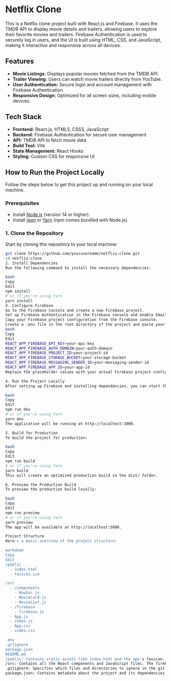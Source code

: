 # Netflix Clone

This is a Netflix clone project built with React.js and Firebase. It uses the TMDB API to display movie details and trailers, allowing users to explore their favorite movies and trailers. Firebase Authentication is used to securely log in users, and the UI is built using HTML, CSS, and JavaScript, making it interactive and responsive across all devices.

## Features

- **Movie Listings:** Displays popular movies fetched from the TMDB API.
- **Trailer Viewing:** Users can watch movie trailers directly from YouTube.
- **User Authentication:** Secure login and account management with Firebase Authentication.
- **Responsive Design:** Optimized for all screen sizes, including mobile devices.

## Tech Stack

- **Frontend:** React.js, HTML5, CSS3, JavaScript
- **Backend:** Firebase Authentication for secure user management
- **API:** TMDB API to fetch movie data
- **Build Tool:** Vite
- **State Management:** React Hooks
- **Styling:** Custom CSS for responsive UI

## How to Run the Project Locally

Follow the steps below to get this project up and running on your local machine.

### Prerequisites

- Install [Node.js](https://nodejs.org/) (version 14 or higher).
- Install [npm](https://www.npmjs.com/) or [Yarn](https://yarnpkg.com/) (npm comes bundled with Node.js).

### 1. Clone the Repository

Start by cloning this repository to your local machine:

```bash
git clone https://github.com/yourusername/netflix-clone.git
cd netflix-clone
2. Install Dependencies
Run the following command to install the necessary dependencies:

bash
Copy
Edit
npm install
# or if you're using Yarn
yarn install
3. Configure Firebase
Go to the Firebase Console and create a new Firebase project.
Set up Firebase Authentication in the Firebase console and enable Email/Password authentication.
Copy your Firebase project configuration from the Firebase console.
Create a .env file in the root directory of the project and paste your Firebase config details in it like this:
bash
Copy
Edit
REACT_APP_FIREBASE_API_KEY=your-api-key
REACT_APP_FIREBASE_AUTH_DOMAIN=your-auth-domain
REACT_APP_FIREBASE_PROJECT_ID=your-project-id
REACT_APP_FIREBASE_STORAGE_BUCKET=your-storage-bucket
REACT_APP_FIREBASE_MESSAGING_SENDER_ID=your-messaging-sender-id
REACT_APP_FIREBASE_APP_ID=your-app-id
Replace the placeholder values with your actual Firebase project configuration.

4. Run the Project Locally
After setting up Firebase and installing dependencies, you can start the development server:

bash
Copy
Edit
npm run dev
# or if you're using Yarn
yarn dev
The application will be running at http://localhost:3000.

5. Build for Production
To build the project for production:

bash
Copy
Edit
npm run build
# or if you're using Yarn
yarn build
This will create an optimized production build in the dist/ folder.

6. Preview the Production Build
To preview the production build locally:

bash
Copy
Edit
npm run preview
# or if you're using Yarn
yarn preview
The app will be available at http://localhost:5000.

Project Structure
Here's a basic overview of the project structure:

markdown
Copy
Edit
/public
  - index.html
  - favicon.ico

/src
  - /components
    - Navbar.js
    - MovieCard.js
    - MovieList.js
  - /firebase
    - firebase.js
  - App.js
  - index.js
  - App.css
  - index.css

.env
.gitignore
package.json
README.md
/public: Contains static assets like index.html and the app's favicon.
/src: Contains all the React components and JavaScript files. The firebase.js file manages Firebase authentication.
.gitignore: Specifies which files and directories to ignore in the git version control.
package.json: Contains metadata about the project and its dependencies.
```
